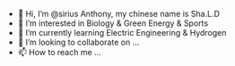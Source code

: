 - 👋 Hi, I’m @sirius Anthony, my chinese name is Sha.L.D
- 👀 I’m interested in Biology & Green Energy & Sports
- 🌱 I’m currently learning Electric Engineering & Hydrogen
- 💞️ I’m looking to collaborate on ...
- 📫 How to reach me ...

<!---
siriussha/siriussha is a ✨ special ✨ repository because its `README.md` (this file) appears on your GitHub profile.
You can click the Preview link to take a look at your changes.
--->
